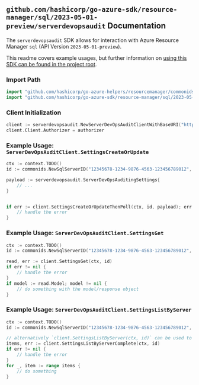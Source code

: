 
## `github.com/hashicorp/go-azure-sdk/resource-manager/sql/2023-05-01-preview/serverdevopsaudit` Documentation

The `serverdevopsaudit` SDK allows for interaction with Azure Resource Manager `sql` (API Version `2023-05-01-preview`).

This readme covers example usages, but further information on [using this SDK can be found in the project root](https://github.com/hashicorp/go-azure-sdk/tree/main/docs).

### Import Path

```go
import "github.com/hashicorp/go-azure-helpers/resourcemanager/commonids"
import "github.com/hashicorp/go-azure-sdk/resource-manager/sql/2023-05-01-preview/serverdevopsaudit"
```


### Client Initialization

```go
client := serverdevopsaudit.NewServerDevOpsAuditClientWithBaseURI("https://management.azure.com")
client.Client.Authorizer = authorizer
```


### Example Usage: `ServerDevOpsAuditClient.SettingsCreateOrUpdate`

```go
ctx := context.TODO()
id := commonids.NewSqlServerID("12345678-1234-9876-4563-123456789012", "example-resource-group", "serverName")

payload := serverdevopsaudit.ServerDevOpsAuditingSettings{
	// ...
}


if err := client.SettingsCreateOrUpdateThenPoll(ctx, id, payload); err != nil {
	// handle the error
}
```


### Example Usage: `ServerDevOpsAuditClient.SettingsGet`

```go
ctx := context.TODO()
id := commonids.NewSqlServerID("12345678-1234-9876-4563-123456789012", "example-resource-group", "serverName")

read, err := client.SettingsGet(ctx, id)
if err != nil {
	// handle the error
}
if model := read.Model; model != nil {
	// do something with the model/response object
}
```


### Example Usage: `ServerDevOpsAuditClient.SettingsListByServer`

```go
ctx := context.TODO()
id := commonids.NewSqlServerID("12345678-1234-9876-4563-123456789012", "example-resource-group", "serverName")

// alternatively `client.SettingsListByServer(ctx, id)` can be used to do batched pagination
items, err := client.SettingsListByServerComplete(ctx, id)
if err != nil {
	// handle the error
}
for _, item := range items {
	// do something
}
```
